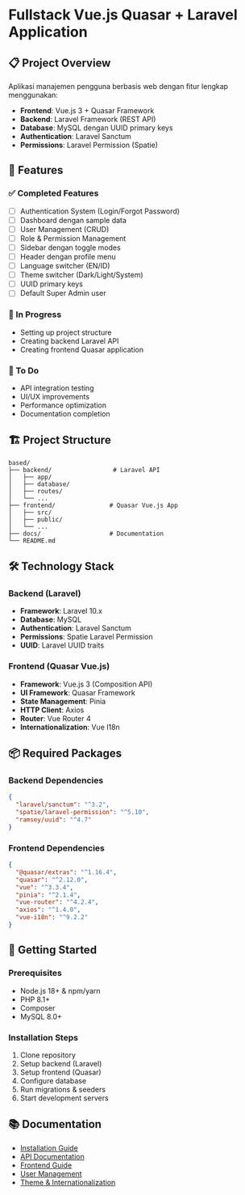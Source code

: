 # Fullstack Vue.js Quasar + Laravel Application

## 📋 Project Overview

Aplikasi manajemen pengguna berbasis web dengan fitur lengkap menggunakan:

- **Frontend**: Vue.js 3 + Quasar Framework
- **Backend**: Laravel Framework (REST API)
- **Database**: MySQL dengan UUID primary keys
- **Authentication**: Laravel Sanctum
- **Permissions**: Laravel Permission (Spatie)

## 🚀 Features

### ✅ Completed Features

- [ ] Authentication System (Login/Forgot Password)
- [ ] Dashboard dengan sample data
- [ ] User Management (CRUD)
- [ ] Role & Permission Management
- [ ] Sidebar dengan toggle modes
- [ ] Header dengan profile menu
- [ ] Language switcher (EN/ID)
- [ ] Theme switcher (Dark/Light/System)
- [ ] UUID primary keys
- [ ] Default Super Admin user

### 🔄 In Progress

- Setting up project structure
- Creating backend Laravel API
- Creating frontend Quasar application

### 📝 To Do

- API integration testing
- UI/UX improvements
- Performance optimization
- Documentation completion

## 🏗️ Project Structure

```
based/
├── backend/                 # Laravel API
│   ├── app/
│   ├── database/
│   ├── routes/
│   └── ...
├── frontend/               # Quasar Vue.js App
│   ├── src/
│   ├── public/
│   └── ...
├── docs/                   # Documentation
└── README.md
```

## 🛠️ Technology Stack

### Backend (Laravel)

- **Framework**: Laravel 10.x
- **Database**: MySQL
- **Authentication**: Laravel Sanctum
- **Permissions**: Spatie Laravel Permission
- **UUID**: Laravel UUID traits

### Frontend (Quasar Vue.js)

- **Framework**: Vue.js 3 (Composition API)
- **UI Framework**: Quasar Framework
- **State Management**: Pinia
- **HTTP Client**: Axios
- **Router**: Vue Router 4
- **Internationalization**: Vue I18n

## 📦 Required Packages

### Backend Dependencies

```json
{
  "laravel/sanctum": "^3.2",
  "spatie/laravel-permission": "^5.10",
  "ramsey/uuid": "^4.7"
}
```

### Frontend Dependencies

```json
{
  "@quasar/extras": "^1.16.4",
  "quasar": "^2.12.0",
  "vue": "^3.3.4",
  "pinia": "^2.1.4",
  "vue-router": "^4.2.4",
  "axios": "^1.4.0",
  "vue-i18n": "^9.2.2"
}
```

## 🚀 Getting Started

### Prerequisites

- Node.js 18+ & npm/yarn
- PHP 8.1+
- Composer
- MySQL 8.0+

### Installation Steps

1. Clone repository
2. Setup backend (Laravel)
3. Setup frontend (Quasar)
4. Configure database
5. Run migrations & seeders
6. Start development servers

## 📚 Documentation

- [Installation Guide](./installation.md)
- [API Documentation](./api.md)
- [Frontend Guide](./frontend.md)
- [User Management](./user-management.md)
- [Theme & Internationalization](./theme-i18n.md)
